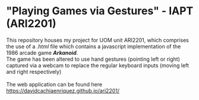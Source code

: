 # "Playing Games via Gestures" - IAPT (ARI2201)
This repository houses my project for UOM unit ARI2201, which comprises the use of a <i>.html</i> file which contains a javascript implementation of the 1986 arcade game <b><i>Arkanoid</i></b>. 
<br>The game has been altered to use hand gestures (pointing left or right) captured via a webcam to replace the regular keyboard inputs (moving left and right respectively)
<br><br>The web application can be found here https://davidcachiaenriquez.github.io/ari2201/
